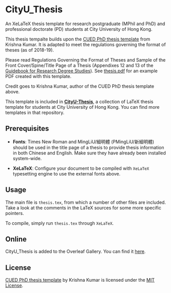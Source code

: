 # CityU_Thesis

An XeLaTeX thesis template for research postgraduate (MPhil and PhD) and professional doctorate (PD) students at City University of Hong Kong.

This thesis tempalte builds upon the [CUED PhD thesis template](https://github.com/kks32/phd-thesis-template) from Krishna Kumar. It is adapted to meet the regulations governing the format of theses (as of 2018-19).

Please read Regulations Governing the Format of Theses and Sample of the Front Cover/Spine/Title Page of a Thesis (Appendixes 12 and 13 of the [Guidebook for Research Degree Studies](https://www.sgs.cityu.edu.hk/student/rpg/studentGuideBook)). See [thesis.pdf](thesis.pdf) for an example PDF created with this template.

Credit goes to Krishna Kumar, author of the CUED PhD thesis template above.

This template is included in **[CityU-Thesis](https://github.com/huwan/CityU-Thesis)**, a collection of LaTeX thesis template for students at City University of Hong Kong. You can find more templates in that repository.


## Prerequisites

- **Fonts**: Times New Roman and MingLiU/細明體 (PMingLiU/新細明體) should be used in the title page of a thesis to provide thesis information in both Chinese and English. Make sure they have already been installed system-wide.

- **XeLaTeX**: Configure your document to be compiled with `XeLaTeX` typesetting engine to use the external fonts above.


## Usage

The main file is `thesis.tex`, from which a number of other files are included. Take a look at the comments in the LaTeX sources for some more specific pointers.

To compile, simply run `thesis.tex` through `XeLaTeX`.

## Online

CityU_Thesis is added to the Overleaf Gallery. You can find it [here](https://www.overleaf.com/latex/templates/cityu-thesis/pcwxpxsqqvyb).

## License

[CUED PhD thesis template](https://github.com/kks32/phd-thesis-template) by Krishna Kumar is licensed under the [MIT License](LICENSE).
